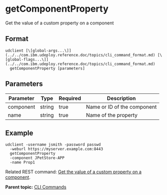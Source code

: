 # getComponentProperty

Get the value of a custom property on a component

## Format

```
udclient [\[global-args...\]](../../com.ibm.udeploy.reference.doc/topics/cli_command_format.md) [\[global-flags...\]](../../com.ibm.udeploy.reference.doc/topics/cli_command_format.md)
  getComponentProperty [parameters]
```

## Parameters

|Parameter|Type|Required|Description|
|---------|----|--------|-----------|
|component|string|true|Name or ID of the component|
|name|string|true|Name of the property|

## Example

```
udclient -username jsmith -password passwd 
  -weburl https://myserver.example.com:8443
  getComponentProperty
  -component JPetStore-APP
  -name Prop1
```

Related REST command: [Get the value of a custom property on a component](rest_cli_component_getproperty_get.md).

**Parent topic:** [CLI Commands](../../com.ibm.udeploy.reference.doc/topics/cli_commands.md)

